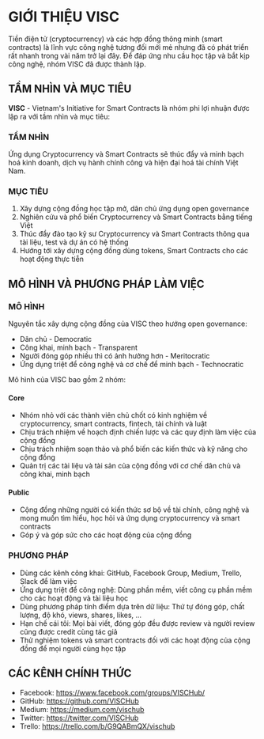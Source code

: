# GIỚI THIỆU VISC

Tiền điện tử (cryptocurrency) và các hợp đồng thông minh (smart contracts) là lĩnh vực công nghệ tương đối mới mẻ nhưng đã có phát triển rất nhanh trong vài năm trở lại đây. Để đáp ứng nhu cầu học tập và bắt kịp công nghệ, nhóm VISC đã được thành lập.

## TẦM NHÌN VÀ MỤC TIÊU

**VISC** - Vietnam's Initiative for Smart Contracts là nhóm phi lợi nhuận được lập ra với tầm nhìn và mục tiêu:

### TẦM NHÌN

Ứng dụng Cryptocurrency và Smart Contracts sẽ thúc đẩy và minh bạch hoá kinh doanh, dịch vụ hành chính công và hiện đại hoá tài chính Việt Nam.

### MỤC TIÊU

1. Xây dựng cộng đồng học tập mở, dân chủ ứng dụng open governance
2. Nghiên cứu và phổ biến Cryptocurrency và Smart Contracts bằng tiếng Việt
3. Thúc đẩy đào tạo kỹ sư Cryptocurrency và Smart Contracts thông qua tài liệu, test và dự án có hệ thống
4. Hướng tới xây dựng cộng đồng dùng tokens, Smart Contracts cho các hoạt động thực tiễn

## MÔ HÌNH VÀ PHƯƠNG PHÁP LÀM VIỆC

### MÔ HÌNH

Nguyên tắc xây dựng cộng đồng của VISC theo hướng open governance:

* Dân chủ - Democratic
* Công khai, minh bạch - Transparent
* Người đóng góp nhiều thì có ảnh hưởng hơn - Meritocratic
* Ứng dụng triệt để công nghệ và cơ chế để minh bạch - Technocratic

Mô hình của VISC bao gồm 2 nhóm:

#### Core

* Nhóm nhỏ với các thành viên chủ chốt có kinh nghiệm về cryptocurrency, smart contracts, fintech, tài chính và luật
* Chịu trách nhiệm về hoạch định chiến lược và các quy định làm việc của cộng đồng
* Chịu trách nhiệm soạn thảo và phổ biến các kiến thức và kỹ năng cho cộng đồng
* Quản trị các tài liệu và tài sản của cộng đồng với cơ chế dân chủ và công khai, minh bạch

#### Public

* Cộng đồng những người có kiến thức sơ bộ về tài chính, công nghệ và mong muốn tìm hiểu, học hỏi và ứng dụng cryptocurrency và smart contracts
* Góp ý và góp sức cho các hoạt động của cộng đồng

### PHƯƠNG PHÁP

* Dùng các kênh công khai: GitHub, Facebook Group, Medium, Trello, Slack để làm việc
* Ứng dụng triệt để công nghệ: Dùng phần mềm, viết công cụ phần mềm cho các hoạt động và tài liệu học
* Dùng phương pháp tính điểm dựa trên dữ liệu: Thứ tự đóng góp, chất lượng, độ khó, views, shares, likes, ...
* Hạn chế cái tôi: Mọi bài viết, đóng góp đều được review và người review cũng được credit cùng tác giả
* Thử nghiệm tokens và smart contracts đối với các hoạt động của cộng đồng để mọi người cùng học tập

## CÁC KÊNH CHÍNH THỨC

* Facebook: https://www.facebook.com/groups/VISCHub/
* GitHub: https://github.com/VISCHub
* Medium: https://medium.com/vischub
* Twitter: https://twitter.com/VISCHub
* Trello: https://trello.com/b/G9QABmQX/vischub
